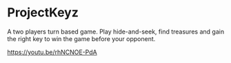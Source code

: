 # ProjectKeyz
A two players turn based game. Play hide-and-seek, find treasures and gain the right key to win the game before your opponent.

https://youtu.be/rhNCNOE-PdA
